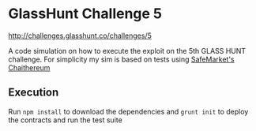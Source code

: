 # GlassHunt Challenge 5

http://challenges.glasshunt.co/challenges/5

A code simulation on how to execute the exploit on the 5th GLASS HUNT challenge.
For simplicity my sim is based on tests using [SafeMarket's Chaithereum](https://github.com/SafeMarket/chaithereum)

## Execution
Run `npm install` to download the dependencies and `grunt init` to deploy the contracts and run the test suite